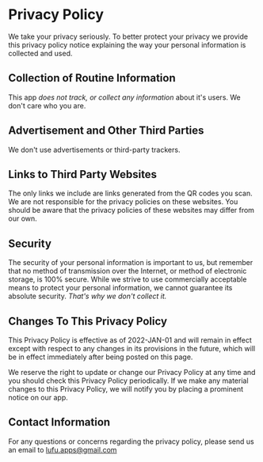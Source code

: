 # Privacy Policy

We take your privacy seriously. To better protect your privacy we provide this privacy policy notice explaining the way your personal information is collected and used.


## Collection of Routine Information

This app *does not track, or collect any information* about it's users. We don't care who you are.


## Advertisement and Other Third Parties

We don't use advertisements or third-party trackers.


## Links to Third Party Websites

The only links we include are links generated from the QR codes you scan. We are not responsible for the privacy policies on these websites. You should be aware that the privacy policies of these websites may differ from our own.


## Security

The security of your personal information is important to us, but remember that no method of transmission over the Internet, or method of electronic storage, is 100% secure. While we strive to use commercially acceptable means to protect your personal information, we cannot guarantee its absolute security. *That's why we don't collect it.*


## Changes To This Privacy Policy

This Privacy Policy is effective as of 2022-JAN-01 and will remain in effect except with respect to any changes in its provisions in the future, which will be in effect immediately after being posted on this page.

We reserve the right to update or change our Privacy Policy at any time and you should check this Privacy Policy periodically. If we make any material changes to this Privacy Policy, we will notify you by placing a prominent notice on our app.


## Contact Information

For any questions or concerns regarding the privacy policy, please send us an email to lufu.apps@gmail.com
